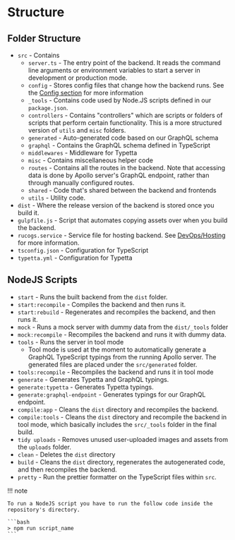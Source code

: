 # Structure

## Folder Structure

-   `src` - Contains
    -   `server.ts` - The entry point of the backend. It reads the command line arguments or environment variables to start a server in development or production mode.
    -   `config` - Stores config files that change how the backend runs. See the [Config section](#config) for more information
    -   `_tools` - Contains code used by Node.JS scripts defined in our `package.json`.
    -   `controllers` - Contains "controllers" which are scripts or folders of scripts that perform certain functionality. This is a more structured version of `utils` and `misc` folders.
    -   `generated` - Auto-generated code based on our GraphQL schema
    -   `graphql` - Contains the GraphQL schema defined in TypeScript
    -   `middlewares` - Middleware for Typetta
    -   `misc` - Contains miscellaneous helper code
    -   `routes` - Contains all the routes in the backend. Note that accessing data is done by Apollo server's GraphQL endpoint, rather than through manually configured routes.
    -   `shared` - Code that's shared between the backend and frontends
    -   `utils` - Utility code.
-   `dist` - Where the release version of the backend is stored once you build it.
-   `gulpfile.js` - Script that automates copying assets over when you build the backend.
-   `rucogs.service` - Service file for hosting backend. See [DevOps/Hosting](../devops/hosting.md) for more information.
-   `tsconfig.json` - Configuration for TypeScript
-   `typetta.yml` - Configuration for Typetta

## NodeJS Scripts

-   `start` - Runs the built backend from the `dist` folder.
-   `start:recompile` - Compiles the backend and then runs it.
-   `start:rebuild` - Regenerates and recompiles the backend, and then runs it.
-   `mock` - Runs a mock server with dummy data from the `dist/_tools` folder
-   `mock:recompile` - Recompiles the backend and runs it with dummy data.
-   `tools` - Runs the server in tool mode
    -   Tool mode is used at the moment to automatically generate a GraphQL TypeScript typings from the running Apollo server. The generated files are placed under the `src/generated` folder.
-   `tools:recompile` - Recompiles the backend and runs it in tool mode
-   `generate` - Generates Typetta and GraphQL typings.
-   `generate:typetta` - Generates Typetta typings.
-   `generate:graphql-endpoint` - Generates typings for our GraphQL endpoint.
-   `compile:app` - Cleans the `dist` directory and recompiles the backend.
-   `compile:tools` - Cleans the `dist` directory and recompile the backend in tool mode, which basically includes the `src/_tools` folder in the final build.
-   `tidy uploads` - Removes unused user-uploaded images and assets from the `uploads` folder.
-   `clean` - Deletes the `dist` directory
-   `build` - Cleans the `dist` directory, regenerates the autogenerated code, and then recompiles the backend.
-   `pretty` - Run the prettier formatter on the TypeScript files within `src`.

!!! note

    To run a NodeJS script you have to run the follow code inside the repository's directory.

    ```bash
    > npm run script_name
    ```
